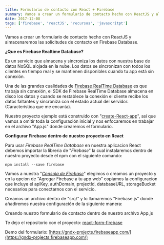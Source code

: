 ```yaml
---
title: Formulario de contacto con React + Firebase
summary: Vamos a crear un formulario de contacto hecho con ReactJS y almacenaremos las solicitudes de contacto en Firebase Database.
date: 2017-12-08
tags: ['firebase', 'reactJS', 'recursos', 'javascritpt']
---
```


Vamos a crear un formulario de contacto hecho con ReactJS y almacenaremos las solicitudes de contacto en Firebase Database.

**¿Que es Firebase Realtime Database?**

Es un servicio que almacena y sincroniza los datos con nuestra base de datos NoSQL alojada en la nube. Los datos se sincronizan con todos los clientes en tiempo real y se mantienen disponibles cuando tu app está sin conexión.

Una de las grandes cualidades de [Firebase RealTime Database](https://firebase.google.com/products/database/?hl=es-419) es que trabaja sin conexión, el SDK de Firebase RealTime Database almacena en disco los datos y cuando se restablece la conexión el cliente recibe los datos faltantes y sincroniza con el estado actual del servidor. (Característica que me encanta).

Nuestro proyecto ejemplo está construido con "[create-React-app](https://github.com/facebookincubator/create-react-app)", así que vamos a omitir toda la configuración inicial y nos enfocaremos en trabajar en el archivo "App.js" donde crearemos el formulario.

**Configurar Firebase dentro de nuestro proyecto en React**

Para usar *Firebase RealTime Database* en nuestra aplicacion React debemos importar la libreria de "*Firebase*" la cual instalaremos dentro de nuestro proyecto desde el npm con el siguiente comando:

    npm install --save firebase
    

Vamos a nuestra "*[Consola de Firebase](https://console.firebase.google.com)*" elegimos o creamos un proyecto y en la opcion de "Agregar Firebase a tu app web" copiamos la configuracion que incluye el apiKey, authDomain, projectId, databaseURL, storageBucket necesarios para conectarnos con el servicio.

Creamos un archivo dentro de "src/" y lo llamaremos "Firebase.js" donde añadiremos nuestra configuración de la siguiente manera:

Creando nuestro formulario de contacto dentro de nuestro archivo App.js

Te dejo el repositorio con el proyecto: [react-form-firebase](https://github.com/gndx/react-form-firebase)

Demo del formulario: [https://gndx-projects.firebaseapp.com/](https://gndx-projects.firebaseapp.com/)

